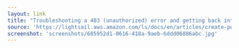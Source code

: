 ```yaml
---
layout: link
title: "Troubleshooting a 403 (unauthorized) error and getting back into Amazon Lightsail | Lightsail Documentation"
source: 'https://lightsail.aws.amazon.com/ls/docs/en/articles/create-policy-that-grants-access-to-amazon-lightsail'
screenshot: 'screenshots/685952d1-0616-418a-9aeb-6ddd06886abc.jpg'
---
```


